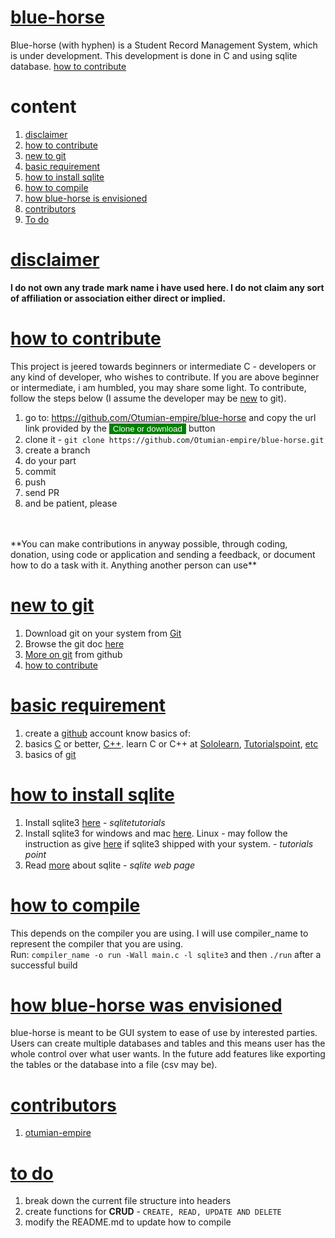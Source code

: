 # [blue-horse](https://github.com/Otumian-empire/blue-horse.git)
Blue-horse (with hyphen) is a Student Record Management System, which is under development. This development is done in C and using sqlite database. [how to contribute](#how-to-contribute)

<!-- click on an header below to take you to the content page -->
# content
1. [disclaimer](#disclaimer)
1. [how to contribute](#how-to-contribute)
1. [new to git](#new-to-git)
1. [basic requirement](#basic-requirement)
1. [how to install sqlite](#how-to-install-sqlite)
1. [how to compile](#how-to-compile)
1. [how blue-horse is envisioned](#how-blue-horse-is-envisioned)
1. [contributors](#contributors)
1. [To do](#to-do)

# [disclaimer](#content)
**I do not own any trade mark name i have used here. I do not claim any sort of affiliation or association either direct or implied.**

# [how to contribute](#content)
This project is jeered towards beginners or intermediate C - developers or any kind of developer, who wishes to contribute. If you are above beginner or intermediate, i am humbled, you may share some light. To contribute, follow the steps below (I assume the developer may be [new](#new-to-git) to git).
1. go to: https://github.com/Otumian-empire/blue-horse and copy the url link provided by the <button style="background: green; border: none; color: white;">Clone or download</button> button
1. clone it - ```git clone https://github.com/Otumian-empire/blue-horse.git```
1. create a branch
1. do your part
1. commit
1. push
1. send PR
1. and be patient, please
<br>
<br>
**You can make contributions in anyway possible, through coding, donation, using code or application and sending a feedback, or document how to do a task with it. Anything another person can use**

# [new to git](#content)
1. Download git on your system from [Git](https://git-scm.com/downloads)
1. Browse the git doc [here](https://git-scm.com/doc)
1. [More on git](https://try.github.io/) from github
1. [how to contribute](#how-to-contribute)

# [basic requirement](#content)
1. create a [github](https://www.github.com) account
know basics of:
1. basics [C](https://en.wikipedia.org/wiki/C_(programming_language)) or better, [C++](https://en.wikipedia.org/wiki/C%2B%2B). learn C or C++ at [Sololearn](https://www.sololearn.com/Courses/), [Tutorialspoint](https://www.tutorialspoint.com/cprogramming/), [etc](https://www.youtube.com/results?search_query=C+programming)
1. basics of [git ](#new-to-git)

# [how to install sqlite](#content)
1. Install sqlite3 [here](http://www.sqlitetutorial.net/download-install-sqlite/) - *sqlitetutorials*
1. Install sqlite3 for windows and mac [here](https://www.tutorialspoint.com/sqlite/sqlite_installation.htm). Linux - may follow the instruction as give [here](https://www.tutorialspoint.com/sqlite/sqlite_installation.htm) if sqlite3 shipped with your system. - *tutorials point*
1. Read [more](https://www.sqlite.org/index.html) about sqlite - *sqlite web page*

# [how to compile](#content)
This depends on the compiler you are using. I will use compiler_name to represent the compiler that you are using.
<br>
Run: ```compiler_name -o run -Wall main.c -l sqlite3``` and then ```./run``` after a successful build

# [how blue-horse was envisioned](#content)
blue-horse is meant to be GUI system to ease of use by interested parties. Users can create multiple databases and tables and this means user has the whole control over what user wants. In the future add features like exporting the tables or the database into a file (csv may be).

# [contributors](#content)
1. [otumian-empire](https://github.com/Otumian-empire/)

# [to do](#content)
1. break down the current file structure into headers
1. create functions for **CRUD** - `CREATE, READ, UPDATE AND DELETE`
1. modify the README.md to update how to compile

<!-- [<button style="background: #235aae; color: white; border: none; padding: 5px; border-radius: 5px;">go to top</button>](#content) -->
